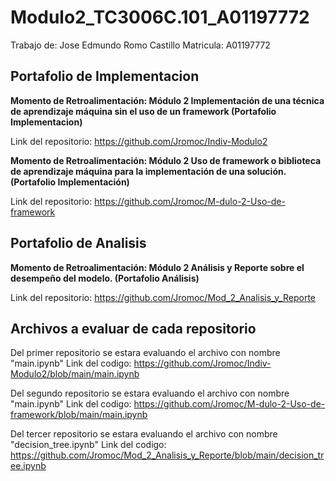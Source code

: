 # Modulo2_TC3006C.101_A01197772
Trabajo de: Jose Edmundo Romo Castillo Matricula: A01197772

## Portafolio de Implementacion
**Momento de Retroalimentación: Módulo 2 Implementación de una técnica de aprendizaje máquina sin el uso de un framework (Portafolio Implementacion)**

Link del repositorio: https://github.com/Jromoc/Indiv-Modulo2

**Momento de Retroalimentación: Módulo 2 Uso de framework o biblioteca de aprendizaje máquina para la implementación de una solución. (Portafolio Implementación)**

Link del repositorio: https://github.com/Jromoc/M-dulo-2-Uso-de-framework

## Portafolio de Analisis
**Momento de Retroalimentación: Módulo 2 Análisis y Reporte sobre el desempeño del modelo. (Portafolio Análisis)**

Link del repositorio: https://github.com/Jromoc/Mod_2_Analisis_y_Reporte



## Archivos a evaluar de cada repositorio

Del primer repositorio se estara evaluando el archivo con nombre "main.ipynb" Link del codigo: https://github.com/Jromoc/Indiv-Modulo2/blob/main/main.ipynb

Del segundo repositorio se estara evaluando el archivo con nombre "main.ipynb" Link del codigo: https://github.com/Jromoc/M-dulo-2-Uso-de-framework/blob/main/main.ipynb

Del tercer repositorio se estara evaluando el archivo con nombre "decision_tree.ipynb" Link del codigo: https://github.com/Jromoc/Mod_2_Analisis_y_Reporte/blob/main/decision_tree.ipynb
